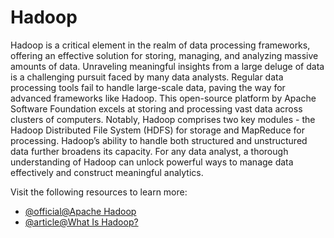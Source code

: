 # Hadoop

Hadoop is a critical element in the realm of data processing frameworks, offering an effective solution for storing, managing, and analyzing massive amounts of data. Unraveling meaningful insights from a large deluge of data is a challenging pursuit faced by many data analysts. Regular data processing tools fail to handle large-scale data, paving the way for advanced frameworks like Hadoop. This open-source platform by Apache Software Foundation excels at storing and processing vast data across clusters of computers. Notably, Hadoop comprises two key modules - the Hadoop Distributed File System (HDFS) for storage and MapReduce for processing. Hadoop’s ability to handle both structured and unstructured data further broadens its capacity. For any data analyst, a thorough understanding of Hadoop can unlock powerful ways to manage data effectively and construct meaningful analytics.

Visit the following resources to learn more:

- [@official@Apache Hadoop](https://hadoop.apache.org/)
- [@article@What Is Hadoop?](https://www.databricks.com/glossary/hadoop)